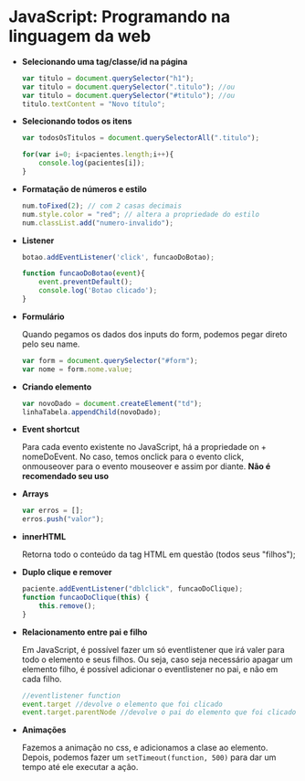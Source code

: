 # JavaScript: Programando na linguagem da web

- **Selecionando uma tag/classe/id na página**

    ```javascript
    var titulo = document.querySelector("h1");
    var titulo = document.querySelector(".titulo"); //ou
    var titulo = document.querySelector("#titulo"); //ou
    titulo.textContent = "Novo título";
    ```

- **Selecionando todos os itens**

    ```js
    var todosOsTitulos = document.querySelectorAll(".titulo");

    for(var i=0; i<pacientes.length;i++){
        console.log(pacientes[i]);
    }
    ```

- **Formatação de números e estilo**

    ```js
    num.toFixed(2); // com 2 casas decimais
    num.style.color = "red"; // altera a propriedade do estilo
    num.classList.add("numero-invalido");
    ```
- **Listener**

    ```js
    botao.addEventListener('click', funcaoDoBotao);

    function funcaoDoBotao(event){
        event.preventDefault();
        console.log('Botao clicado');
    }
    ```
- **Formulário**

    Quando pegamos os dados dos inputs do form, podemos pegar direto pelo seu name.
    ```js
    var form = document.querySelector("#form");
    var nome = form.nome.value;
    ```
- **Criando elemento**

    ```js
    var novoDado = document.createElement("td");
    linhaTabela.appendChild(novoDado);
    ```
- **Event shortcut**

    Para cada evento existente no JavaScript, há a propriedade on + nomeDoEvent. No caso, temos onclick para o evento click, onmouseover para o evento mouseover e assim por diante. **Não é recomendado seu uso**

- **Arrays**

    ```js
    var erros = [];
    erros.push("valor");
    ```
- **innerHTML**

    Retorna todo o conteúdo da tag HTML em questão (todos seus "filhos");

- **Duplo clique e remover**

    ```js
    paciente.addEventListener("dblclick", funcaoDoClique);
    function funcaoDoClique(this) {
        this.remove();
    }
    ```

- **Relacionamento entre pai e filho**

    Em JavaScript, é possível fazer um só eventlistener que irá valer para todo o elemento e seus filhos. Ou seja, caso seja necessário apagar um elemento filho, é possível adicionar o eventlistener no pai, e não em cada filho.

    ```js
    //eventlistener function
    event.target //devolve o elemento que foi clicado
    event.target.parentNode //devolve o pai do elemento que foi clicado
    ```

- **Animações**

    Fazemos a animação no css, e adicionamos  a clase ao elemento.
    Depois, podemos fazer um ``setTimeout(function, 500)`` para dar um tempo até ele executar a ação.
